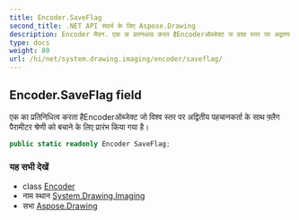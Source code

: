 ```yaml
---
title: Encoder.SaveFlag
second_title: .NET API संदर्भ के लिए Aspose.Drawing
description: Encoder मैदन. एक क प्रतनधत्व करत हैEncoderऑब्जेक्ट ज वश्व स्तर पर अद्वतय पहचनकर्त के सथ फ़्लैग पैरमटर श्रेण क बचने के लए प्ररंभ कय गय है
type: docs
weight: 80
url: /hi/net/system.drawing.imaging/encoder/saveflag/
---
```

## Encoder.SaveFlag field

एक का प्रतिनिधित्व करता हैEncoderऑब्जेक्ट जो विश्व स्तर पर अद्वितीय पहचानकर्ता के साथ फ़्लैग पैरामीटर श्रेणी को बचाने के लिए प्रारंभ किया गया है।

```csharp
public static readonly Encoder SaveFlag;
```

### यह सभी देखें

* class [Encoder](../)
* नाम स्थान [System.Drawing.Imaging](../../encoder/)
* सभा [Aspose.Drawing](../../../)


